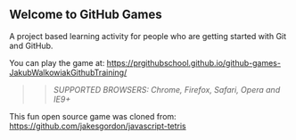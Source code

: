 ## Welcome to GitHub Games

A project based learning activity for people who are getting started with Git and GitHub.

You can play the game at: https://prgithubschool.github.io/github-games-JakubWalkowiakGithubTraining/

>> _*SUPPORTED BROWSERS*: Chrome, Firefox, Safari, Opera and IE9+_

This fun open source game was cloned from: https://github.com/jakesgordon/javascript-tetris
